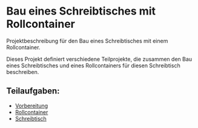 # Bau eines Schreibtisches mit Rollcontainer

Projektbeschreibung für den Bau eines Schreibtisches mit einem Rollcontainer.

Dieses Projekt definiert verschiedene Teilprojekte, die zusammen den Bau eines
Schreibtisches und eines Rollcontainers für diesen Schreibtisch beschreiben.

## Teilaufgaben:

* [Vorbereitung](vorbereitung.md)
* [Rollcontainer](rollcontainer.md)
* [Schreibtisch](schreibtisch.md)

